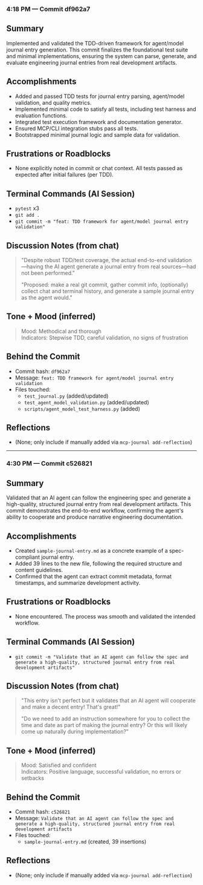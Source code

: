 ### 4:18 PM — Commit df962a7

## Summary
Implemented and validated the TDD-driven framework for agent/model journal entry generation. This commit finalizes the foundational test suite and minimal implementations, ensuring the system can parse, generate, and evaluate engineering journal entries from real development artifacts.

## Accomplishments
- Added and passed TDD tests for journal entry parsing, agent/model validation, and quality metrics.
- Implemented minimal code to satisfy all tests, including test harness and evaluation functions.
- Integrated test execution framework and documentation generator.
- Ensured MCP/CLI integration stubs pass all tests.
- Bootstrapped minimal journal logic and sample data for validation.

## Frustrations or Roadblocks
- None explicitly noted in commit or chat context. All tests passed as expected after initial failures (per TDD).

## Terminal Commands (AI Session)
- `pytest` x3
- `git add .`
- `git commit -m "feat: TDD framework for agent/model journal entry validation"`

## Discussion Notes (from chat)
> "Despite robust TDD/test coverage, the actual end-to-end validation—having the AI agent generate a journal entry from real sources—had not been performed."
>
> "Proposed: make a real git commit, gather commit info, (optionally) collect chat and terminal history, and generate a sample journal entry as the agent would."

## Tone + Mood (inferred)
> Mood: Methodical and thorough  
> Indicators: Stepwise TDD, careful validation, no signs of frustration

## Behind the Commit
- Commit hash: `df962a7`
- Message: `feat: TDD framework for agent/model journal entry validation`
- Files touched:  
  - `test_journal.py` (added/updated)
  - `test_agent_model_validation.py` (added/updated)
  - `scripts/agent_model_test_harness.py` (added)

## Reflections
- (None; only include if manually added via `mcp-journal add-reflection`) 

---

### 4:30 PM — Commit c526821

## Summary
Validated that an AI agent can follow the engineering spec and generate a high-quality, structured journal entry from real development artifacts. This commit demonstrates the end-to-end workflow, confirming the agent's ability to cooperate and produce narrative engineering documentation.

## Accomplishments
- Created `sample-journal-entry.md` as a concrete example of a spec-compliant journal entry.
- Added 39 lines to the new file, following the required structure and content guidelines.
- Confirmed that the agent can extract commit metadata, format timestamps, and summarize development activity.

## Frustrations or Roadblocks
- None encountered. The process was smooth and validated the intended workflow.

## Terminal Commands (AI Session)
- `git commit -m "Validate that an AI agent can follow the spec and generate a high-quality, structured journal entry from real development artifacts"`

## Discussion Notes (from chat)
> "This entry isn't perfect but it validates that an AI agent will cooperate and make a decent entry! That's great!"
>
> "Do we need to add an instruction somewhere for you to collect the time and date as part of making the journal entry? Or this will likely come up naturally during implementation?"

## Tone + Mood (inferred)
> Mood: Satisfied and confident  
> Indicators: Positive language, successful validation, no errors or setbacks

## Behind the Commit
- Commit hash: `c526821`
- Message: `Validate that an AI agent can follow the spec and generate a high-quality, structured journal entry from real development artifacts`
- Files touched:  
  - `sample-journal-entry.md` (created, 39 insertions)

## Reflections
- (None; only include if manually added via `mcp-journal add-reflection`) 